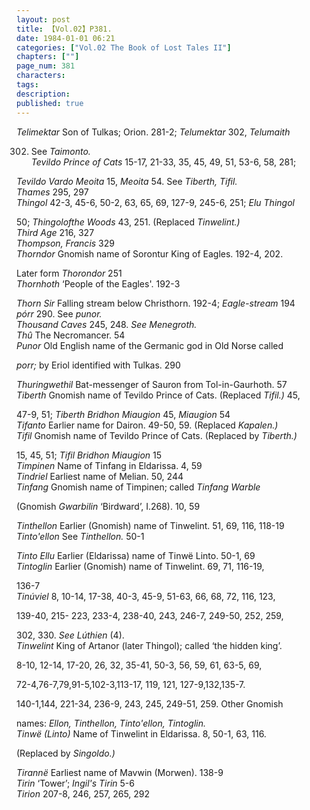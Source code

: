 ```yaml
---
layout: post
title: 【Vol.02】P381.
date: 1984-01-01 06:21
categories: ["Vol.02 The Book of Lost Tales II"]
chapters: [""]
page_num: 381
characters: 
tags: 
description: 
published: true
---
```


<p style="text-indent: 0;">
<I>Telimektar   </I>Son of Tulkas; Orion. 281-2; <I>Telumektar </I>302, <I>Telumaith</I>
</p>

302. See <I>Taimonto.<BR>Tevildo Prince of Cats     </I>15-17, 21-33, 35, 45, 49, 51, 53-6, 58, 281;

<I>Tevildo Vardo Meoita </I>15, <I>Meoita </I>54. See <I>Tiberth, Tifil.<BR>Thames     </I>295, 297<BR><I>Thingol  </I>42-3, 45-6, 50-2, 63, 65, 69, 127-9, 245-6, 251; <I>Elu Thingol</I>

50; <I>Thingolofthe Woods </I>43, 251. (Replaced <I>Tinwelint.)<BR>Third Age    </I>216, 327<BR><I>Thompson, Francis    </I>329<BR><I>Thorndor   </I>Gnomish name of Sorontur King of Eagles.  192-4, 202.

Later form <I>Thorondor </I>251<BR><I>Thornhoth    </I>‘People of the Eagles'. 192-3

<I>Thorn Sir    </I>Falling stream below Christhorn. 192-4; <I>Eagle-stream </I>194<BR><I>pórr   </I>290. See <I>punor.<BR>Thousand Caves    </I>245, 248. <I>See Menegroth.<BR>Thû   </I>The Necromancer. 54<BR><I>Punor    </I>Old English name of the Germanic god in Old Norse called

<I>porr; </I>by Eriol identified with Tulkas. 290

<I>Thuringwethil    </I>Bat-messenger of Sauron from Tol-in-Gaurhoth. 57<BR><I>Tiberth     </I>Gnomish name of Tevildo Prince of Cats. (Replaced <I>Tifil.) </I>45,

47-9, 51; <I>Tiberth Bridhon Miaugion </I>45, <I>Miaugion </I>54<BR><I>Tifanto    </I>Earlier name for Dairon. 49-50, 59. (Replaced <I>Kapalen.)<BR>Tifil    </I>Gnomish name of Tevildo Prince of Cats. (Replaced by <I>Tiberth.)</I>

15, 45, 51; <I>Tifil Bridhon Miaugion </I>15<BR><I>Timpinen    </I>Name of Tinfang in Eldarissa. 4, 59<BR><I>Tindriel    </I>Earliest name of Melian. 50, 244<BR><I>Tinfang       </I>Gnomish   name   of   Timpinen;   called   <I>Tinfang   Warble</I>

(Gnomish <I>Gwarbilin </I>‘Birdward’, I.268). 10, 59

<I>Tinthellon    </I>Earlier (Gnomish) name of Tinwelint. 51, 69, 116, 118-19<BR><I>Tinto'ellon    </I>See <I>Tinthellon. </I>50-1

<I>Tinto Ellu    </I>Earlier (Eldarissa) name of Tinwë Linto. 50-1, 69<BR><I>Tintoglin     </I>Earlier  (Gnomish)   name of Tinwelint.   69, 71, 116-19,

136-7<BR><I>Tinúviel   </I>8, 10-14, 17-38, 40-3, 45-9, 51-63, 66, 68, 72, 116, 123,

139-40, 215- 223, 233-4, 238-40, 243, 246-7, 249-50, 252, 259,

302, 330. <I>See Lúthien </I>(4).<BR><I>Tinwelint    </I>King of Artanor (later Thingol); called ‘the hidden king’.

8-10, 12-14, 17-20, 26, 32, 35-41, 50-3, 56, 59, 61, 63-5, 69,

72-4,76-7,79,91-5,102-3,113-17, 119, 121, 127-9,132,135-7.

140-1,144, 221-34, 236-9, 243, 245, 249-51, 259. Other Gnomish

names: <I>Ellon, Tinthellon, Tinto'ellon, Tintoglin.<BR>Tinwë (Linto)    </I>Name of Tinwelint in Eldarissa. 8, 50-1, 63, 116.

(Replaced by <I>Singoldo.)</I>

<I>Tirannë   </I>Earliest name of Mavwin (Morwen). 138-9<BR><I>Tirin    </I>‘Tower’; <I>Ingil's Tirin </I>5-6<BR><I>Tirion   </I>207-8, 246, 257, 265, 292


